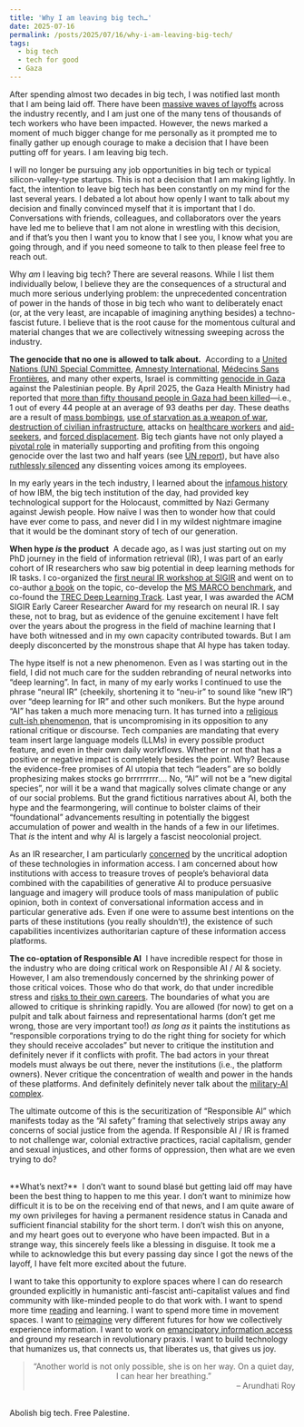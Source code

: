 ```yaml
---
title: 'Why I am leaving big tech…'
date: 2025-07-16
permalink: /posts/2025/07/16/why-i-am-leaving-big-tech/
tags:
  - big tech
  - tech for good
  - Gaza
---
```


After spending almost two decades in big tech, I was notified last month that I am being laid off. There have been [massive waves of layoffs](https://techcrunch.com/2025/07/15/tech-layoffs-2025-list/) across the industry recently, and I am just one of the many tens of thousands of tech workers who have been impacted. However, the news marked a moment of much bigger change for me personally as it prompted me to finally gather up enough courage to make a decision that I have been putting off for years. I am leaving big tech.

I will no longer be pursuing any job opportunities in big tech or typical silicon-valley-type startups. This is not a decision that I am making lightly. In fact, the intention to leave big tech has been constantly on my mind for the last several years. I debated a lot about how openly I want to talk about my decision and finally convinced myself that it is important that I do. Conversations with friends, colleagues, and collaborators over the years have led me to believe that I am not alone in wrestling with this decision, and if that’s you then I want you to know that I see you, I know what you are going through, and if you need someone to talk to then please feel free to reach out.

Why _am_ I leaving big tech? There are several reasons. While I list them individually below, I believe they are the consequences of a structural and much more serious underlying problem: the unprecedented concentration of power in the hands of those in big tech who want to deliberately enact (or, at the very least, are incapable of imagining anything besides) a techno-fascist future. I believe that is the root cause for the momentous cultural and material changes that we are collectively witnessing sweeping across the industry.

**The genocide that no one is allowed to talk about.** &nbsp;According to a [United Nations (UN) Special Committee](https://archive.ph/20250410202716/https://www.un.org/unispal/document/un-special-committee-press-release-19nov24/), [Amnesty International](https://amnesty.ca/wp-content/uploads/2024/12/Amnesty-International-Gaza-Genocide-Report-December-4-2024.pdf), [Médecins Sans Frontières](https://msf.org.uk/issues/gaza-genocide), and many other experts, Israel is committing [genocide in Gaza]( https://en.wikipedia.org/wiki/Gaza_genocide) against the Palestinian people. By April 2025, the Gaza Health Ministry had reported that [more than fifty thousand people in Gaza had been killed](https://www.ochaopt.org/content/reported-impact-snapshot-gaza-strip-3-april-2025)—i.e., 1 out of every 44 people at an average of 93 deaths per day. These deaths are a result of [mass bombings](https://en.wikipedia.org/wiki/Israeli_bombing_of_the_Gaza_Strip), [use of starvation as a weapon of war](https://www.amnesty.org/en/latest/news/2025/07/gaza-evidence-points-to-israels-continued-use-of-starvation-to-inflict-genocide-against-palestinians/), [destruction of civilian infrastructure](https://www.hindrajabfoundation.org/news/targeting-life-itself-israels-systematic-destruction-of-civilian-infrastructure-in-gaza), attacks on [healthcare workers](https://www.msf.org/strikes-raids-and-incursions-year-relentless-attacks-healthcare-palestine) and [aid-seekers]( https://www.haaretz.com/israel-news/2025-06-27/ty-article-magazine/.premium/idf-soldiers-ordered-to-shoot-deliberately-at-unarmed-gazans-waiting-for-humanitarian-aid/00000197-ad8e-de01-a39f-ffbe33780000), and [forced displacement](https://www.hrw.org/report/2024/11/14/hopeless-starving-and-besieged/israels-forced-displacement-palestinians-gaza). Big tech giants have not only played a [pivotal role]( https://www.accessnow.org/gaza-genocide-big-tech/) in materially supporting and profiting from this ongoing genocide over the last two and half years (see [UN report](https://www.aljazeera.com/news/2025/7/1/un-report-lists-companies-complicit-in-israels-genocide-who-are-they)), but have also [ruthlessly silenced](https://www.washingtonpost.com/technology/2025/05/16/silicon-valley-workers-dissent-employment-layoffs-whistleblowers/) any dissenting voices among its employees.

In my early years in the tech industry, I learned about the [infamous history](https://en.wikipedia.org/wiki/IBM_and_the_Holocaust) of how IBM, the big tech institution of the day, had provided key technological support for the Holocaust, committed by Nazi Germany against Jewish people. How naïve I was then to wonder how that could have ever come to pass, and never did I in my wildest nightmare imagine that it would be the dominant story of tech of our generation.

**When hype _is_ the product**  &nbsp;A decade ago, as I was just starting out on my PhD journey in the field of information retrieval (IR), I was part of an early cohort of IR researchers who saw big potential in deep learning methods for IR tasks. I co-organized the [first neural IR workshop at SIGIR](https://bhaskar-mitra.github.io/showpdf/?file=3053408.3053425) and went on to co-author [a book](https://www.nowpublishers.com/article/Details/INR-061) on the topic, co-develop the [MS MARCO benchmark](http://msmarco.org/), and co-found the [TREC Deep Learning Track](https://microsoft.github.io/msmarco/TREC-Deep-Learning). Last year, I was awarded the ACM SIGIR Early Career Researcher Award for my research on neural IR. I say these, not to brag, but as evidence of the genuine excitement I have felt over the years about the progress in the field of machine learning that I have both witnessed and in my own capacity contributed towards. But I am deeply disconcerted by the monstrous shape that AI hype has taken today.

The hype itself is not a new phenomenon. Even as I was starting out in the field, I did not much care for the sudden rebranding of neural networks into “deep learning”. In fact, in many of my early works I continued to use the phrase “neural IR” (cheekily, shortening it to “neu-ir” to sound like “new IR”) over “deep learning for IR” and other such monikers. But the hype around “AI” has taken a much more menacing turn. It has turned into a [religious cult-ish phenomenon](https://www.youtube.com/watch?v=6ovuMoW2EGk), that is uncompromising in its opposition to any rational critique or discourse. Tech companies are mandating that every team insert large language models (LLMs) in every possible product feature, and even in their own daily workflows. Whether or not that has a positive or negative impact is completely besides the point. Why? Because the evidence-free promises of AI utopia that tech “leaders” are so boldly prophesizing makes stocks go brrrrrrrrr…. No, “AI” will not be a “new digital species”, nor will it be a wand that magically solves climate change or any of our social problems. But the grand fictitious narratives about AI, both the hype and the fearmongering, will continue to bolster claims of their “foundational” advancements resulting in potentially the biggest accumulation of power and wealth in the hands of a few in our lifetimes. That _is_ the intent and why AI is largely a fascist neocolonial project.

As an IR researcher, I am particularly [concerned](https://bhaskar-mitra.github.io/showpdf/?file=978-3-031-73147-1_7) by the uncritical adoption of these technologies in information access. I am concerned about how institutions with access to treasure troves of people’s behavioral data combined with the capabilities of generative AI to produce persuasive language and imagery will produce tools of mass manipulation of public opinion, both in context of conversational information access and in particular generative ads. Even if one were to assume best intentions on the parts of these institutions (you really shouldn’t!), the existence of such capabilities incentivizes authoritarian capture of these information access platforms.

**The co-optation of Responsible AI** &nbsp;I have incredible respect for those in the industry who are doing critical work on Responsible AI / AI & society. However, I am also tremendously concerned by the shrinking power of those critical voices. Those who do that work, do that under incredible stress and [risks to their own careers](https://www.washingtonpost.com/technology/2023/03/30/tech-companies-cut-ai-ethics/). The boundaries of what you are allowed to critique is shrinking rapidly. You are allowed (for now) to get on a pulpit and talk about fairness and representational harms (don’t get me wrong, those are very important too!) _as long as_ it paints the institutions as “responsible corporations trying to do the right thing for society for which they should receive accolades” but never to critique the institution and definitely never if it conflicts with profit. The bad actors in your threat models must always be out there, never the institutions (i.e., the platform owners). Never critique the concentration of wealth and power in the hands of these platforms. And definitely definitely never talk about the [military-AI complex](https://www.techpolicy.press/booming-military-spending-on-ai-is-a-windfall-for-tech-and-a-blow-to-democracy/).

The ultimate outcome of this is the securitization of “Responsible AI” which manifests today as the “AI safety” framing that selectively strips away any concerns of social justice from the agenda. If Responsible AI / IR is framed to not challenge war, colonial extractive practices, racial capitalism, gender and sexual injustices, and other forms of oppression, then what are we even trying to do?

<br/>
**What’s next?** &nbsp;I don’t want to sound blasé but getting laid off may have been the best thing to happen to me this year. I don’t want to minimize how difficult it is to be on the receiving end of that news, and I am quite aware of my own privileges for having a permanent residence status in Canada and sufficient financial stability for the short term. I don’t wish this on anyone, and my heart goes out to everyone who have been impacted. But in a strange way, this sincerely feels like a blessing in disguise. It took me a while to acknowledge this but every passing day since I got the news of the layoff, I have felt more excited about the future.

I want to take this opportunity to explore spaces where I can do research grounded explicitly in humanistic anti-fascist anti-capitalist values and find community with like-minded people to do that work with. I want to spend more time [reading](https://bhaskar-mitra.github.io/reading/) and learning. I want to spend more time in movement spaces. I want to [reimagine](https://bhaskar-mitra.github.io/showpdf/?file=19654_Mitra) very different futures for how we collectively experience information. I want to work on [emancipatory information access](https://www.youtube.com/watch?v=wK-nHCg_ZHg) and ground my research in revolutionary praxis. I want to build technology that humanizes us, that connects us, that liberates us, that gives us joy.

<center>
  <blockquote style="max-width:500px">
    “Another world is not only possible, she is on her way. On a quiet day, I can hear her breathing.”
    <div align="right">
      – Arundhati Roy
    </div>
  </blockquote>
</center>

<br/>
Abolish big tech. Free Palestine.
